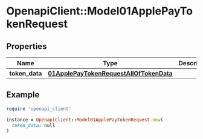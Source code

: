 # OpenapiClient::Model01ApplePayTokenRequest

## Properties

| Name | Type | Description | Notes |
| ---- | ---- | ----------- | ----- |
| **token_data** | [**01ApplePayTokenRequestAllOfTokenData**](01ApplePayTokenRequestAllOfTokenData.md) |  | [optional] |

## Example

```ruby
require 'openapi_client'

instance = OpenapiClient::Model01ApplePayTokenRequest.new(
  token_data: null
)
```

